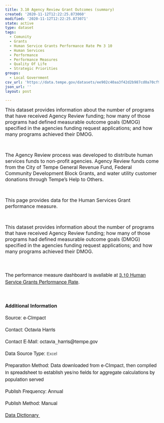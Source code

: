 ```yaml
---
title: 3.10 Agency Review Grant Outcomes (summary)
created: '2020-11-12T12:22:25.873060'
modified: '2020-11-12T12:22:25.873071'
state: active
type: dataset
tags:
  - Comunity
  - Grants
  - Human Service Grants Performance Rate Pm 3 10
  - Human Services
  - Performance
  - Performance Measures
  - Quality Of Life
  - Strategic Priorities
groups:
  - Local Government
csv_url: 'https://data.tempe.gov/datasets/ee902c40aa3f42d2b987cd0a70cf9f1d_0.csv'
json_url: ''
layout: post

---
```

<p style=''><p style=''><font><span style='font-size:16px;'>This dataset provides information about the number of programs that have received Agency Review funding; how many of those programs had defined measurable outcome goals (DMOG) specified in the agencies funding request applications; and how many programs achieved their DMOG.</span></font></p><p style=''><font><span style='font-size:16px;'><br /></span></font></p><p style=''><font><span style='font-size:16px;'>The Agency Review process was developed to distribute human services funds to non-profit agencies. Agency Review funds come from the City of Tempe General Revenue Fund, Federal Community Development Block Grants, and water utility customer donations through Tempe’s Help to Others.</span></font></p><p style=''><font><span style='font-size:16px;'><br /></span></font></p><p style=''><font><span style='font-size:16px;'>This page provides data for the Human Services Grant performance measure.</span></font></p><p style=''><font><span style='font-size:16px;'><br /></span></font></p><p style=''><font><span style='font-size:16px;'>This dataset provides information about the number of programs that have received Agency Review funding; how many of those programs had defined measurable outcome goals (DMOG) specified in the agencies funding request applications; and how many programs achieved their DMOG.</span><br /></font></p></p><p style='font-family:&quot;Avenir Next W01&quot;, &quot;Avenir Next W00&quot;, &quot;Avenir Next&quot;, Avenir, &quot;Helvetica Neue&quot;, sans-serif; font-size:16px;'><br /></p><p style='font-family:&quot;Avenir Next W01&quot;, &quot;Avenir Next W00&quot;, &quot;Avenir Next&quot;, Avenir, &quot;Helvetica Neue&quot;, sans-serif; font-size:16px;'>The performance measure dashboard is available at <a href='https://quality-of-life-tempegov.hub.arcgis.com/pages/human-service-grants-performance-rate' rel='nofollow ugc' target='_blank'>3.10 Human Service Grants Performance Rate</a>.<br /></p><p style='font-family:&quot;Avenir Next W01&quot;, &quot;Avenir Next W00&quot;, &quot;Avenir Next&quot;, Avenir, &quot;Helvetica Neue&quot;, sans-serif; font-size:16px;'><br /></p><p style='font-family:&quot;Avenir Next W01&quot;, &quot;Avenir Next W00&quot;, &quot;Avenir Next&quot;, Avenir, &quot;Helvetica Neue&quot;, sans-serif; font-size:16px;'><b>Additional Information</b></p><p style='font-family:&quot;Avenir Next W01&quot;, &quot;Avenir Next W00&quot;, &quot;Avenir Next&quot;, Avenir, &quot;Helvetica Neue&quot;, sans-serif; font-size:16px;'>Source: e-CImpact</p><p style='font-family:&quot;Avenir Next W01&quot;, &quot;Avenir Next W00&quot;, &quot;Avenir Next&quot;, Avenir, &quot;Helvetica Neue&quot;, sans-serif; font-size:16px;'>Contact: Octavia Harris</p><p style='font-family:&quot;Avenir Next W01&quot;, &quot;Avenir Next W00&quot;, &quot;Avenir Next&quot;, Avenir, &quot;Helvetica Neue&quot;, sans-serif; font-size:16px;'>Contact E-Mail: octavia_harris@tempe.gov</p><p style='font-family:&quot;Avenir Next W01&quot;, &quot;Avenir Next W00&quot;, &quot;Avenir Next&quot;, Avenir, &quot;Helvetica Neue&quot;, sans-serif; font-size:16px;'>Data Source Type: <span style='color:rgb(68, 72, 73); font-family:Arial, Helvetica, Arial, Verdana, sans-serif; font-size:14px;'>Excel</span></p><p style='font-family:&quot;Avenir Next W01&quot;, &quot;Avenir Next W00&quot;, &quot;Avenir Next&quot;, Avenir, &quot;Helvetica Neue&quot;, sans-serif; font-size:16px;'>Preparation Method: Data downloaded from e-CImpact, then compiled in spreadsheet to establish yes/no fields for aggregate calculations by population served</p><p style='font-family:&quot;Avenir Next W01&quot;, &quot;Avenir Next W00&quot;, &quot;Avenir Next&quot;, Avenir, &quot;Helvetica Neue&quot;, sans-serif; font-size:16px;'>Publish Frequency: Annual</p><p style='font-family:&quot;Avenir Next W01&quot;, &quot;Avenir Next W00&quot;, &quot;Avenir Next&quot;, Avenir, &quot;Helvetica Neue&quot;, sans-serif; font-size:16px;'>Publish Method: Manual</p><p style='font-family:&quot;Avenir Next W01&quot;, &quot;Avenir Next W00&quot;, &quot;Avenir Next&quot;, Avenir, &quot;Helvetica Neue&quot;, sans-serif; font-size:16px;'><a href='https://gis.tempe.gov/design/data-dictionary/3.10%20Agency%20Review%20Grant%20Outcomes%20(summary)/' rel='nofollow ugc' target='_blank'>Data Dictionary </a><br /></p>
